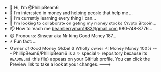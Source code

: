 - 👋 Hi, I’m @PhillipBeam6
- 👀 I’m interested in money and helping people that help me ...
- 🌱 I’m currently learning every thing i can...
- 💞️ I’m looking to collaborate on geting my money stocks Crypto Bitcoin...
- 📫 How to reach me beamberryman1983@gmail.com 980-748-8776...
- 😄 Pronouns: Sinsear aka Mr king Good Money 187...
- ⚡ Fun fact: ...
- Owner of Good Money Global & Wholly owner 
<! Money Money 100% ---
PhillipBeam6/PhillipBeam6 is a ✨ special ✨ repository because its `README.md` (this file) appears on your GitHub profile.
You can click the Preview link to take a look at your changes.
--->
